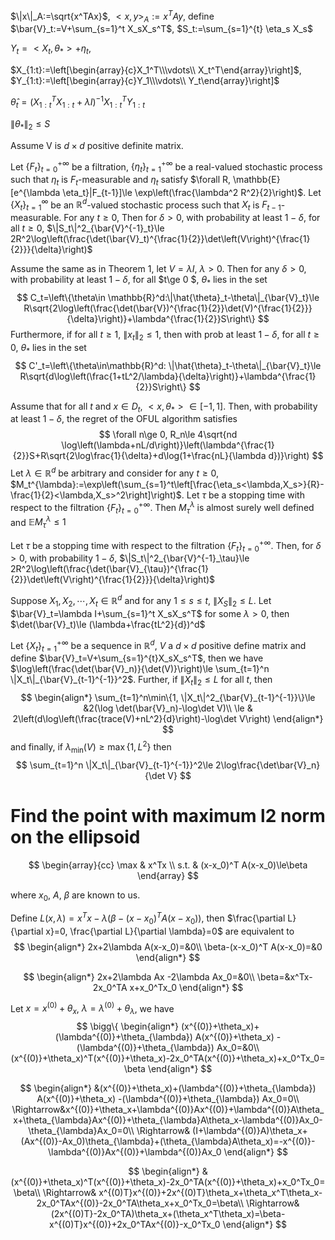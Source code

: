 $\|x\|_A:=\sqrt{x^TAx}$, $<x,y>_A:=x^TAy$, define $\bar{V}_t:=V+\sum_{s=1}^t X_sX_s^T$, $S_t:=\sum_{s=1}^{t} \eta_s X_s$

$Y_t=<X_t, \theta_*>+\eta_t$, 

$X_{1:t}:=\left[\begin{array}{c}X_1^T\\\vdots\\ X_t^T\end{array}\right]$, $Y_{1:t}:=\left[\begin{array}{c}Y_1\\\vdots\\ Y_t\end{array}\right]$

$\hat{\theta}_t=(X^T_{1:t}X_{1:t}+\lambda I)^{-1} X^T_{1:t}Y_{1:t}$

$\|\theta_*\|_2 \le S$

Assume V is $d\times d$ positive definite matrix. 



Let $\{F_t\}_{t=0}^{+\infty}$ be a filtration, $\{\eta_t\}_{t=1}^{+\infty}$ be a real-valued stochastic process such that $\eta_t$ is $F_t$-measurable and $\eta_t$ satisfy $\forall R, \mathbb{E}[e^{\lambda \eta_t}|F_{t-1}]\le \exp\left(\frac{\lambda^2 R^2}{2}\right)$. Let $\{X_t\}_{t=1}^{\infty}$ be an $\mathbb{R}^d$-valued stochastic process such that $X_t$ is $F_{t-1}$-measurable. For any $t\ge 0$,  Then for $\delta>0$, with probability at least $1-\delta$, for all $t\ge 0$, $\|S_t\|^2_{\bar{V}^{-1}_t}\le 2R^2\log\left(\frac{\det(\bar{V}_t)^{\frac{1}{2}}\det\left(V\right)^{\frac{1}{2}}}{\delta}\right)$

Assume the same as in Theorem 1, let $V=\lambda I$, $\lambda >0$. Then for any $\delta>0$, with probability at least $1-\delta$, for all $t\ge 0 $, $\theta_*$ lies in the set 
$$
C_t=\left\{\theta\in \mathbb{R}^d:\|\hat{\theta}_t-\theta\|_{\bar{V}_t}\le R\sqrt{2\log\left(\frac{\det(\bar{V})^{\frac{1}{2}}\det(V)^{\frac{1}{2}}}{\delta}\right)}+\lambda^{\frac{1}{2}}S\right\}
$$
Furthermore, if for all $t\ge 1$, $\|x_t\|_2\le 1$, then with prob at least $1-\delta$, for all $t\ge 0$, $\theta_*$ lies in the set
$$
C'_t=\left\{\theta\in\mathbb{R}^d: \|\hat{\theta}_t-\theta\|_{\bar{V}_t}\le R\sqrt{d\log\left(\frac{1+tL^2/\lambda}{\delta}\right)}+\lambda^{\frac{1}{2}}S\right\}
$$


Assume that for all $t$ and $x\in D_t$, $<x,\theta_{*}>\in [-1, 1]$. Then, with probability at least $1-\delta$, the regret of the OFUL algorithm satisfies
$$
\forall n\ge 0, R_n\le 4\sqrt{nd \log\left(\lambda+nL/d\right)}\left(\lambda^{\frac{1}{2}}S+R\sqrt{2\log\frac{1}{\delta}+d\log(1+\frac{nL}{\lambda d})}\right)
$$
Let $\lambda\in\mathbb{R}^d$ be arbitrary and consider for any $t\ge 0$, $M_t^{\lambda}:=\exp\left(\sum_{s=1}^t\left[\frac{\eta_s<\lambda,X_s>}{R}-\frac{1}{2}<\lambda,X_s>^2\right]\right)$. Let $\tau$ be a stopping time with respect to the filtration $\{F_t\}_{t=0}^{+ \infty}$. Then $M^{\lambda}_{\tau}$ is almost surely well defined and $\mathbb{E}M_\tau^{\lambda}\le 1$



Let $\tau$ be a stopping time with respect to the filtration $\{F_t\}_{t=0}^{+\infty }$. Then, for $\delta>0$, with probability $1-\delta$, $\|S_t\|^2_{\bar{V}^{-1}_\tau}\le 2R^2\log\left(\frac{\det(\bar{V}_{\tau})^{\frac{1}{2}}\det\left(V\right)^{\frac{1}{2}}}{\delta}\right)$



Suppose $X_1,X_2,\cdots,X_t\in \mathbb{R}^d$ and for any $1\le s\le t$, $\|X_S\|_2\le L$. Let $\bar{V}_t=\lambda I+\sum_{s=1}^t X_sX_s^T$ for some $\lambda>0$, then $\det(\bar{V}_t)\le (\lambda+\frac{tL^2}{d})^d$



Let $\{X_t\}_{t=1}^{+\infty}$ be a sequence in $\mathbb{R}^d$, $V$ a $d \times d$ positive define matrix and define $\bar{V}_t=V+\sum_{s=1}^{t}X_sX_s^T$, then we have $\log\left(\frac{\det(\bar{V}_n)}{\det(V)}\right)\le \sum_{t=1}^n \|X_t\|_{\bar{V}_{t-1}^{-1}}^2$. Further, if $\|X_t\|_2\le L$ for all $t$, then
$$
\begin{align*}
\sum_{t=1}^n\min\{1, \|X_t\|^2_{\bar{V}_{t-1}^{-1}}\}\le &2(\log \det(\bar{V}_n)-\log\det V)\\
\le & 2\left(d\log\left(\frac{trace(V)+nL^2}{d}\right)-\log\det V\right)
\end{align*}
$$
and finally, if $\lambda_{\min}(V)\ge \max\{1, L^2\}$ then
$$
\sum_{t=1}^n \|X_t\|_{\bar{V}_{t-1}^{-1}}^2\le 2\log\frac{\det\bar{V}_n}{\det V}
$$


# Find the point with maximum l2 norm on the ellipsoid

$$
\begin{array}{cc}
\max & x^Tx \\
s.t. & (x-x_0)^T A(x-x_0)\le\beta
\end{array}
$$

where $x_0$, $A$, $\beta$ are known to us.

Define $L(x, \lambda) = x^Tx - \lambda(\beta-(x-x_0)^T A(x-x_0))$, then $\frac{\partial L}{\partial x}=0, \frac{\partial L}{\partial \lambda}=0$ are equivalent to
$$
\begin{align*}
2x+2\lambda A(x-x_0)=&0\\
\beta-(x-x_0)^T A(x-x_0)=&0
\end{align*}
$$

$$
\begin{align*}
2x+2\lambda Ax -2\lambda Ax_0=&0\\
\beta=&x^Tx-2x_0^TA x+x_0^Tx_0
\end{align*}
$$

Let $x=x^{(0)}+\theta_x$, $\lambda=\lambda^{(0)}+\theta_{\lambda}$, we have
$$
\bigg\{
\begin{align*}
(x^{(0)}+\theta_x)+(\lambda^{(0)}+\theta_{\lambda}) A(x^{(0)}+\theta_x) -(\lambda^{(0)}+\theta_{\lambda}) Ax_0=&0\\
(x^{(0)}+\theta_x)^T(x^{(0)}+\theta_x)-2x_0^TA(x^{(0)}+\theta_x)+x_0^Tx_0=\beta
\end{align*}
$$

$$
\begin{align*}
&(x^{(0)}+\theta_x)+(\lambda^{(0)}+\theta_{\lambda}) A(x^{(0)}+\theta_x) -(\lambda^{(0)}+\theta_{\lambda}) Ax_0=0\\
\Rightarrow&x^{(0)}+\theta_x+\lambda^{(0)}Ax^{(0)}+\lambda^{(0)}A\theta_x+\theta_{\lambda}Ax^{(0)}+\theta_{\lambda}A\theta_x-\lambda^{(0)}Ax_0-\theta_{\lambda}Ax_0=0\\
\Rightarrow& (I+\lambda^{(0)}A)\theta_x+(Ax^{(0)}-Ax_0)\theta_{\lambda}+(\theta_{\lambda}A\theta_x)=-x^{(0)}-\lambda^{(0)}Ax^{(0)}+\lambda^{(0)}Ax_0
\end{align*}
$$

$$
\begin{align*}
&(x^{(0)}+\theta_x)^T(x^{(0)}+\theta_x)-2x_0^TA(x^{(0)}+\theta_x)+x_0^Tx_0=\beta\\
\Rightarrow& x^{(0)T}x^{(0)}+2x^{(0)T}\theta_x+\theta_x^T\theta_x-2x_0^TAx^{(0)}-2x_0^TA\theta_x+x_0^Tx_0=\beta\\
\Rightarrow&(2x^{(0)T}-2x_0^TA)\theta_x+(\theta_x^T\theta_x)=\beta-x^{(0)T}x^{(0)}+2x_0^TAx^{(0)}-x_0^Tx_0
\end{align*}
$$


